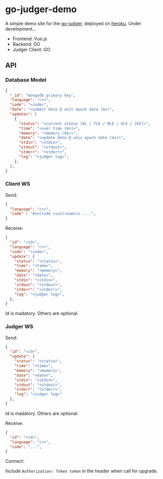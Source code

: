 # go-judger-demo

A simple demo site for the [go-judger](https://github.com/criyle/go-judger), deployed on [heroku](https://go-judger.herokuapp.com).
Under development...

+   Frontend: Vue.js
+   Backend: GO
+   Judger Client: GO

## API

### Database Model

``` json
{
  "_id": "mongodb primary key",
  "language": "c++",
  "code": "<code>",
  "date": "<submit date @ unit epoch date (ms)",
  "updates": [
    {
      "status": "<current status (AC / TLE / MLE / OLE / JGF)>",
      "time": "<user time (ms)>",
      "memory": "<memory (kb)>",
      "date": "<update date @ unix epoch date (ms)>",
      "stdin": "<stdin>",
      "stdout": "<stdout>",
      "stderr": "<stderr>",
      "log": "<judger log>",
    },
  ],
}
```

### Client WS

Send:

``` json
{
  "language": "c++",
  "code" : "#include <iostream>\n ....",
}
```

Receive:

``` json
{
  "id": "<id>",
  "language": "c++",
  "code": "<code>",
  "update": {
    "status": "<status>",
    "time": "<time>",
    "memory": "<memory>",
    "date": "<date>",
    "stdin": "<stdin>",
    "stdout": "<stdout>",
    "stderr": "<stderr>",
    "log": "<judger log>",
  },
}
```

Id is madatory. Others are optional.

### Judger WS

Send:

``` json
{
  "id": "<id>",
  "update": {
    "status": "<status>",
    "time": "<time>",
    "memory": "<memory>",
    "date": "<date>",
    "stdin": "<stdin>",
    "stdout": "<stdout>",
    "stderr": "<stderr>",
    "log": "<judger log>"
  },
}
```

Id is madatory. Others are optional.

Receive:

``` json
{
  "id": "<id>",
  "language": "c++",
  "code": "...",
}
```

Connect:

Include `Authorization: Token token` in the header when call for upgrade.
